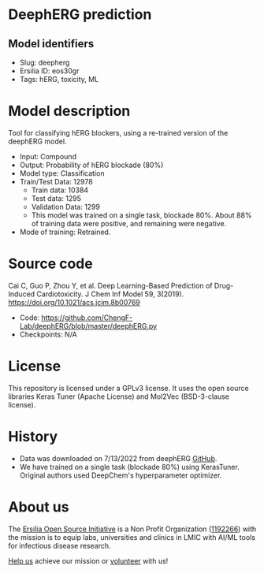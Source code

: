 # DeephERG prediction
## Model identifiers
- Slug: deepherg
- Ersilia ID: eos30gr
- Tags: hERG, toxicity, ML

# Model description
Tool for classifying hERG blockers, using a re-trained version of the deephERG model. 
- Input: Compound
- Output: Probability of hERG blockade (80%) 
- Model type: Classification
- Train/Test Data: 12978 
  - Train data: 10384
  - Test data: 1295
  - Validation Data: 1299 
  - This model was trained on a single task, blockade 80%. About 88% of training data were positive, and remaining were negative. 
- Mode of training: Retrained.

# Source code
Cai C, Guo P, Zhou Y, et al. Deep Learning-Based Prediction of Drug-Induced Cardiotoxicity. J Chem Inf Model 59, 3(2019). https://doi.org/10.1021/acs.jcim.8b00769

- Code: https://github.com/ChengF-Lab/deephERG/blob/master/deephERG.py
- Checkpoints: N/A

# License
This repository is licensed under a GPLv3 license. It uses the open source libraries Keras Tuner (Apache License) and Mol2Vec (BSD-3-clause license).

# History 
- Data was downloaded on 7/13/2022 from deephERG [GitHub](https://github.com/ChengF-Lab/deephERG/blob/master/deephERG.py). 
- We have trained on a single task (blockade 80%) using KerasTuner. Original authors used DeepChem's hyperparameter optimizer.

# About us
The [Ersilia Open Source Initiative](https://ersilia.io) is a Non Profit Organization ([1192266](https://register-of-charities.charitycommission.gov.uk/charity-search/-/charity-details/5170657/full-print)) with the mission is to equip labs, universities and clinics in LMIC with AI/ML tools for infectious disease research.

[Help us](https://www.ersilia.io/donate) achieve our mission or [volunteer](https://www.ersilia.io/volunteer) with us!
